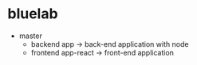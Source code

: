 # bluelab

- master
  - backend
      app -> back-end application with node
  - frontend
      app-react -> front-end application
